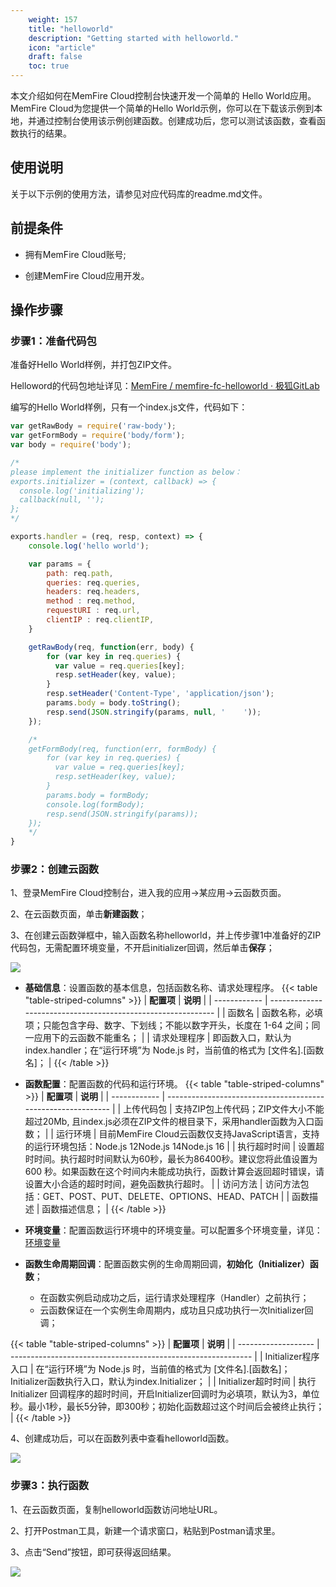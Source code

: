 ```yaml
---
    weight: 157
    title: "helloworld"
    description: "Getting started with helloworld."
    icon: "article"
    draft: false
    toc: true
---
```



本文介绍如何在MemFire Cloud控制台快速开发一个简单的 Hello World应用。MemFire Cloud为您提供一个简单的Hello World示例，你可以在下载该示例到本地，并通过控制台使用该示例创建函数。创建成功后，您可以测试该函数，查看函数执行的结果。

## **使用说明**

关于以下示例的使用方法，请参见对应代码库的readme.md文件。

## 前提条件

- 拥有MemFire Cloud账号;

- 创建MemFire Cloud应用开发。

## 操作步骤

### 步骤1：准备代码包

准备好Hello World样例，并打包ZIP文件。

Helloword的代码包地址详见：[MemFire / memfire-fc-helloworld · 极狐GitLab](https://jihulab.com/memfire/memfire-fc-helloworld/)

编写的Hello World样例，只有一个index.js文件，代码如下：

```JavaScript
var getRawBody = require('raw-body');
var getFormBody = require('body/form');
var body = require('body');

/*
please implement the initializer function as below：
exports.initializer = (context, callback) => {
  console.log('initializing');
  callback(null, '');
};
*/

exports.handler = (req, resp, context) => {
    console.log('hello world');

    var params = {
        path: req.path,
        queries: req.queries,
        headers: req.headers,
        method : req.method,
        requestURI : req.url,
        clientIP : req.clientIP,
    }

    getRawBody(req, function(err, body) {
        for (var key in req.queries) {
          var value = req.queries[key];
          resp.setHeader(key, value);
        }
        resp.setHeader('Content-Type', 'application/json');
        params.body = body.toString();
        resp.send(JSON.stringify(params, null, '    '));
    });

    /*
    getFormBody(req, function(err, formBody) {
        for (var key in req.queries) {
          var value = req.queries[key];
          resp.setHeader(key, value);
        }
        params.body = formBody;
        console.log(formBody);
        resp.send(JSON.stringify(params));
    });
    */
}
```

### 步骤2：创建云函数

1、登录MemFire Cloud控制台，进入我的应用->某应用->云函数页面。

2、在云函数页面，单击**新建函数**；

3、在创建云函数弹框中，输入函数名称helloworld，并上传步骤1中准备好的ZIP代码包，无需配置环境变量，不开启initializer回调，然后单击**保存**；

<img src="../../../img/helloworld-1.png">

- **基础信息**：设置函数的基本信息，包括函数名称、请求处理程序。
{{< table "table-striped-columns" >}}
| **配置项**   | **说明**                                                     |
| ------------ | ------------------------------------------------------------ |
| 函数名       | 函数名称，必填项；只能包含字母、数字、下划线；不能以数字开头，长度在 1-64 之间；同一应用下的云函数不能重名； |
| 请求处理程序 | 即函数入口，默认为index.handler；在“运行环境”为 Node.js 时，当前值的格式为 [文件名].[函数名]； |
 {{< /table >}}
- **函数配置**：配置函数的代码和运行环境。
{{< table "table-striped-columns" >}}
| **配置项**   | **说明**                                                     |
| ------------ | ------------------------------------------------------------ |
| 上传代码包   | 支持ZIP包上传代码；ZIP文件大小不能超过20Mb, 且index.js必须在ZIP文件的根目录下，采用handler函数为入口函数； |
| 运行环境     | 目前MemFire Cloud云函数仅支持JavaScript语言，支持的运行环境包括：Node.js 12Node.js 14Node.js 16 |
| 执行超时时间 | 设置超时时间。执行超时时间默认为60秒，最长为86400秒。建议您将此值设置为 600 秒。如果函数在这个时间内未能成功执行，函数计算会返回超时错误，请设置大小合适的超时时间，避免函数执行超时。 |
| 访问方法     | 访问方法包括：GET、POST、PUT、DELETE、OPTIONS、HEAD、PATCH   |
| 函数描述     | 函数描述信息；                                               |
 {{< /table >}}


- **环境变量**：配置函数运行环境中的环境变量。可以配置多个环境变量，详见：[环境变量](/docs//guides/functions/variable)
- **函数生命周期回调**：配置函数实例的生命周期回调，**初始化（Initializer）函数**；
  - 在函数实例启动成功之后，运行请求处理程序（Handler）之前执行；
  - 云函数保证在一个实例生命周期内，成功且只成功执行一次Initializer回调；


{{< table "table-striped-columns" >}}
| **配置项**          | **说明**                                                     |
| ------------------- | ------------------------------------------------------------ |
| Initializer程序入口 | 在“运行环境”为 Node.js 时，当前值的格式为 [文件名].[函数名]；Initializer函数执行入口，默认为index.Initializer； |
| Initializer超时时间 | 执行 Initializer 回调程序的超时时间，开启Initializer回调时为必填项，默认为3，单位秒。最小1秒，最长5分钟，即300秒；初始化函数超过这个时间后会被终止执行； |
 {{< /table >}}


4、创建成功后，可以在函数列表中查看helloworld函数。

<img src="../../../img/helloworld-2.png">

### 步骤3：执行函数

1、在云函数页面，复制helloworld函数访问地址URL。

2、打开Postman工具，新建一个请求窗口，粘贴到Postman请求里。

3、点击“Send”按钮，即可获得返回结果。

<img src="../../../img/helloworld-3.png">



